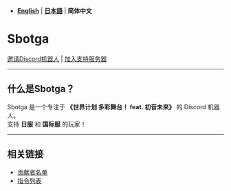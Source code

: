- [**English**](README.md) | [**日本語**](README_JP.md) | **简体中文**

# **Sbotga**

[邀请Discord机器人](https://discord.com/oauth2/authorize?client_id=1322253224799109281) | [加入支持服务器](https://discord.gg/JKANSRGPNW)

---

## **什么是Sbotga？**
Sbotga 是一个专注于 **《世界计划 多彩舞台！ feat. 初音未来》** 的 Discord 机器人。  
支持 **日服** 和 **国际服** 的玩家！

---

## **相关链接**
- [贡献者名单](zh/CREDITS.md)  
- [指令列表](zh/COMMANDS.md)  
